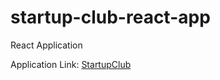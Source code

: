 # startup-club-react-app
React Application

Application Link: [StartupClub](https://6c46cff2-9966-4326-9b91-f32650123883.e1-us-cdp-2.choreoapps.dev/)